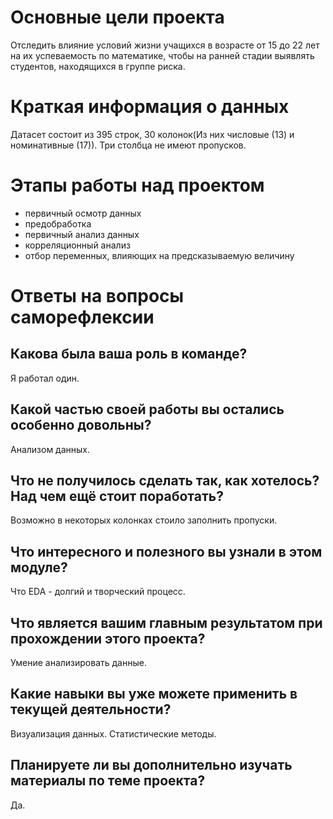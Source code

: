 # Основные цели проекта
Отследить влияние условий жизни учащихся в возрасте от 15 до 22 лет на их успеваемость по математике, чтобы на ранней стадии выявлять студентов, находящихся в группе риска.

# Краткая информация о данных
Датасет состоит из 395 строк, 30 колонок(Из них числовые (13) и номинативные (17)). Три столбца не имеют пропусков. 

# Этапы работы над проектом
- первичный осмотр данных
- предобработка 
- первичный анализ данных
- корреляционный анализ
- отбор переменных, влияющих на предсказываемую величину

# Ответы на вопросы саморефлексии
## Какова была ваша роль в команде?
Я работал один.
## Какой частью своей работы вы остались особенно довольны?
Анализом данных.
## Что не получилось сделать так, как хотелось? Над чем ещё стоит поработать?
Возможно в некоторых колонках стоило заполнить пропуски. 
## Что интересного и полезного вы узнали в этом модуле?
Что EDA - долгий и творческий процесс.
## Что является вашим главным результатом при прохождении этого проекта?
Умение анализировать данные.
## Какие навыки вы уже можете применить в текущей деятельности?
Визуализация данных. Статистические методы.
## Планируете ли вы дополнительно изучать материалы по теме проекта?
Да.
